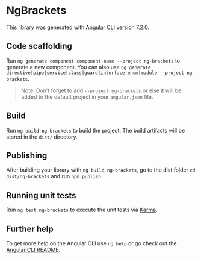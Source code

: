 # NgBrackets

This library was generated with [Angular CLI](https://github.com/angular/angular-cli) version 7.2.0.

## Code scaffolding

Run `ng generate component component-name --project ng-brackets` to generate a new component. You can also use `ng generate directive|pipe|service|class|guard|interface|enum|module --project ng-brackets`.
> Note: Don't forget to add `--project ng-brackets` or else it will be added to the default project in your `angular.json` file. 

## Build

Run `ng build ng-brackets` to build the project. The build artifacts will be stored in the `dist/` directory.

## Publishing

After building your library with `ng build ng-brackets`, go to the dist folder `cd dist/ng-brackets` and run `npm publish`.

## Running unit tests

Run `ng test ng-brackets` to execute the unit tests via [Karma](https://karma-runner.github.io).

## Further help

To get more help on the Angular CLI use `ng help` or go check out the [Angular CLI README](https://github.com/angular/angular-cli/blob/master/README.md).
